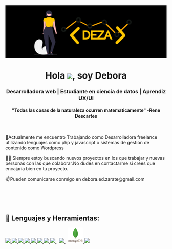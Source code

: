 <img align="center" src="https://github.com/deza395/deza395/blob/main/banner.png?raw=true"/>


<h1 align="center">Hola <img src="https://raw.githubusercontent.com/MartinHeinz/MartinHeinz/master/wave.gif" width="30px">, soy Debora</h1>
<h3 align="center" font-style: "italic">Desarrolladora web | Estudiante en ciencia de datos | Aprendiz  UX/UI</h3>

<h4  align="center">"Todas las cosas de la naturaleza ocurren matematicamente" <span>  -Rene Descartes</span></h4>
<br>

 <p >🔭Actualmente me encuentro Trabajando como Desarrolladora freelance utilizando lenguajes como php y javascript o sistemas de gestión de contenido como Wordpress</p>
 <p>👨‍💻 Siempre estoy buscando nuevos proyectos en los que trabajar y nuevas personas con las que colaborar.No dudes en contactarme si crees que encajaría bien en tu proyecto.</p>
📫Pueden comunicarse conmigo en debora.ed.zarate@gmail.com



<br><br><br>
## 🚀 Lenguajes y Herramientas:
<p align="left"> 
    <a href="https://www.java.com" target="_blank"> <img src="https://img.icons8.com/offices/48/000000/php-logo.png"/> </a> 
    <a href="https://reactjs.org/" target="_blank"> <img src="https://img.icons8.com/color/48/000000/react-native.png"/> </a>
    <a href="https://developer.mozilla.org/en-US/docs/Web/JavaScript" target="_blank"> <img src="https://img.icons8.com/color/48/000000/javascript.png"/> </a> 
    <a href="https://www.w3.org/html/" target="_blank"> <img src="https://img.icons8.com/color/48/000000/html-5.png"/> </a> 
    <a href="https://www.w3schools.com/css/" target="_blank"> <img src="https://img.icons8.com/color/48/000000/css3.png"/> </a> 
    <a href="https://getbootstrap.com" target="_blank"> <img src="https://img.icons8.com/color/48/000000/bootstrap.png"/> </a> 
    <a href="https://www.python.org" target="_blank"> <img src="https://img.icons8.com/color/48/000000/python.png"/> </a> 
    <a style="padding-right:8px;" href="https://nodejs.org" target="_blank"> <img src="https://img.icons8.com/color/48/000000/nodejs.png"/> </a> 
    <a style="padding-right:8px;" href="https://www.mysql.com/" target="_blank"> <img src="https://img.icons8.com/fluent/50/000000/mysql-logo.png"/> </a>
    <a href="https://www.mongodb.com/" target="_blank"> <img src="https://raw.githubusercontent.com/devicons/devicon/master/icons/mongodb/mongodb-original-wordmark.svg" alt="mongodb" width="48" height="48"/> </a>
  <a href="https://spring.io/projects/spring-boot" target="_blank"> <img src="https://img.icons8.com/color/48/000000/tensorflow.png"/> </a> 
    



